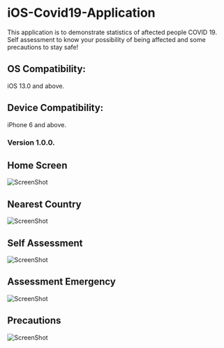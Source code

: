 # iOS-Covid19-Application
This application is to demonstrate statistics of aftected people COVID 19.
Self assessment to know your possibility of being affected and some precautions to stay safe!

## OS Compatibility:
iOS 13.0 and above.

## Device Compatibility: 
iPhone 6 and above.

### Version 1.0.0.

## Home Screen

![ScreenShot](https://github.com/JapneetSingh02/iOS-Covid19-App/blob/master/Screenshots/Simulator%20Screen%20Shot%20-%20iPhone%2011%20Pro%20Max%20-%202020-04-22%20at%2016.19.42.png)


## Nearest Country
![ScreenShot](https://github.com/JapneetSingh02/iOS-Covid19-App/blob/master/Screenshots/Simulator%20Screen%20Shot%20-%20iPhone%2011%20Pro%20Max%20-%202020-04-22%20at%2016.19.48.png)


## Self Assessment
![ScreenShot](https://github.com/JapneetSingh02/iOS-Covid19-App/blob/master/Screenshots/Simulator%20Screen%20Shot%20-%20iPhone%2011%20Pro%20Max%20-%202020-04-22%20at%2016.20.47.png)


## Assessment Emergency
![ScreenShot](https://github.com/JapneetSingh02/iOS-Covid19-App/blob/master/Screenshots/Simulator%20Screen%20Shot%20-%20iPhone%2011%20Pro%20Max%20-%202020-04-22%20at%2017.10.37.png)

## Precautions

![ScreenShot](https://github.com/JapneetSingh02/iOS-Covid19-App/blob/master/Screenshots/Simulator%20Screen%20Shot%20-%20iPhone%2011%20Pro%20Max%20-%202020-04-22%20at%2016.20.39.png)
